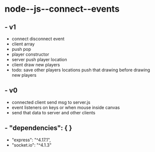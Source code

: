 # node--js--connect--events
## - v1
- connect disconnect event
- client array 
- push pop
- player constructor 
- server push player location
- client draw new players
- todo: save other players locations push that drawing before drawing new players
## - v0
- connected client send msg to server.js
- event listeners on keys or when mouse inside canvas
- send that data to server and other clients
## - "dependencies": { }
   - "express": "^4.17.1",
   - "socket.io": "^4.1.3"
